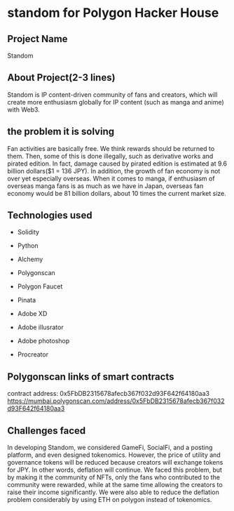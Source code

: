 # standom for Polygon Hacker House

## Project Name

Standom

## About Project(2-3 lines)

Standom is IP content-driven community of fans and creators, which will create more enthusiasm globally for IP content (such as manga and anime) with Web3.

## the problem it is solving

Fan activities are basically free. We think rewards should be returned to them.
Then, some of this is done illegally, such as derivative works and pirated edition.
In fact, damage caused by pirated edition is estimated at 9.6 billion dollars($1 = 136 JPY).
In addition, the growth of fan economy  is not over yet especially overseas.
When it comes to manga, if enthusiasm of overseas manga fans is as much as we have in Japan, overseas fan economy would be 81 billion dollars, about 10 times the current market size.


## Technologies used

- Solidity
- Python
- Alchemy
- Polygonscan
- Polygon Faucet
- Pinata

- Adobe XD
- Adobe illusrator
- Adobe photoshop
- Procreator


## Polygonscan links of smart contracts

contract address: 0x5FbDB2315678afecb367f032d93F642f64180aa3
https://mumbai.polygonscan.com/address/0x5FbDB2315678afecb367f032d93F642f64180aa3


## Challenges faced

In developing Standom, we considered GameFi, SocialFi, and a posting platform, and even designed tokenomics.
However, the price of utility and governance tokens will be reduced because creators will exchange tokens for JPY.
In other words, deflation will continue.
We faced this problem, but by making it the community of NFTs, only the fans who contributed to the community were rewarded, while at the same time allowing the creators to raise their income significantly.
We were also able to reduce the deflation problem considerably by using ETH on polygon instead of tokenomics.